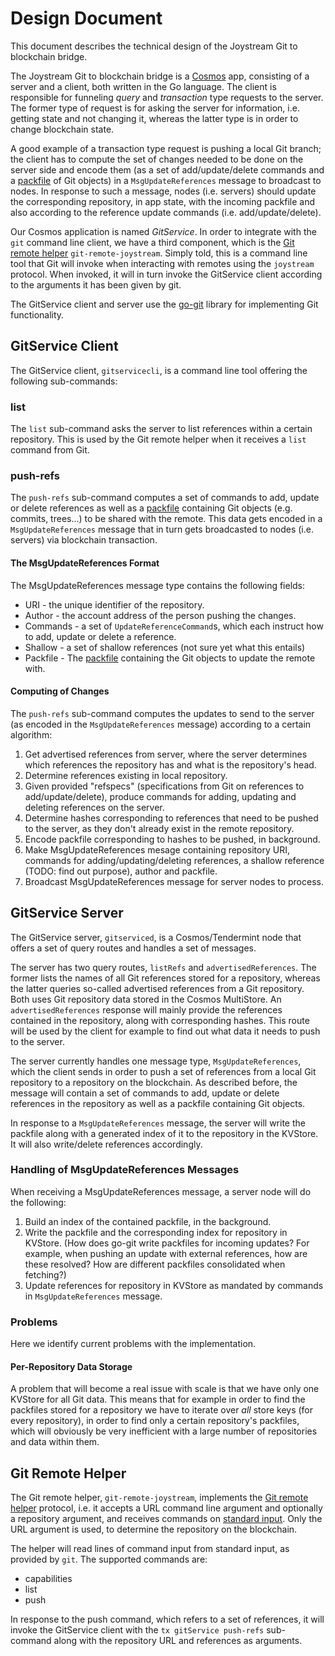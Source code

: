 # Design Document
This document describes the technical design of the Joystream Git to blockchain bridge.

The Joystream Git to blockchain bridge is a [Cosmos](https://github.com/cosmos/cosmos-sdk) app,
consisting of a server and a client, both written in the Go language. The client is
responsible for funneling _query_ and _transaction_ type requests to the server. The former type
of request is for asking the server for information, i.e. getting state and not changing it,
whereas the latter type is in order to change blockchain state.

A good example of a transaction type request is pushing a local Git branch; the client
has to compute the set of changes needed to be done on the server side and encode them
(as a set of add/update/delete commands and a
[packfile](https://git-scm.com/book/en/v2/Git-Internals-Packfiles) of Git objects) in
a `MsgUpdateReferences` message to broadcast to nodes. In response to such a message,
nodes (i.e. servers) should update the corresponding repository, in app state, with the
incoming packfile and also according to the reference update commands (i.e. add/update/delete).

Our Cosmos application is named _GitService_. In order to integrate with the `git` command line
client, we have a third component, which is the
[Git remote helper](https://git-scm.com/docs/git-remote-helpers) `git-remote-joystream`. Simply
told, this is a command line tool that Git will invoke when interacting with remotes using
the `joystream` protocol. When invoked, it will in turn invoke the GitService client
according to the arguments it has been given by git.

The GitService client and server use the [go-git](https://github.com/src-d/go-git/) library
for implementing Git functionality.

## GitService Client
The GitService client, `gitservicecli`, is a command line tool offering the following sub-commands:

### list
The `list` sub-command asks the server to list references within a certain repository. This
is used by the Git remote helper when it receives a `list` command from Git.

### push-refs
The `push-refs` sub-command computes a set of commands to add, update or delete references as well
as a [packfile](https://git-scm.com/book/en/v2/Git-Internals-Packfiles) containing Git objects
(e.g. commits, trees...) to be shared with the remote. This data gets encoded in a
`MsgUpdateReferences` message that in turn gets broadcasted to nodes (i.e. servers) via
blockchain transaction.

#### The MsgUpdateReferences Format
The MsgUpdateReferences message type contains the following fields:

* URI - the unique identifier of the repository.
* Author - the account address of the person pushing the changes.
* Commands - a set of `UpdateReferenceCommand`s, which each instruct how to add, update or delete
  a reference.
* Shallow - a set of shallow references (not sure yet what this entails)
* Packfile - The [packfile](https://git-scm.com/book/en/v2/Git-Internals-Packfiles) containing the
  Git objects to update the remote with.

#### Computing of Changes
The `push-refs` sub-command computes the updates to send to the server (as encoded in the
`MsgUpdateReferences` message) according to a certain algorithm:

1. Get advertised references from server, where the server determines which references the
   repository has and what is the repository's head.
2. Determine references existing in local repository.
3. Given provided "refspecs" (specifications from Git on references to add/update/delete),
   produce commands for adding, updating and deleting references on the server.
4. Determine hashes corresponding to references that need to be pushed to the server, as they
   don't already exist in the remote repository.
5. Encode packfile corresponding to hashes to be pushed, in background.
6. Make MsgUpdateReferences mesage containing repository URI, commands for adding/updating/deleting
   references, a shallow reference (TODO: find out purpose), author and packfile.
7. Broadcast MsgUpdateReferences message for server nodes to process.

## GitService Server
The GitService server, `gitserviced`, is a Cosmos/Tendermint node that offers a set of query routes
and handles a set of messages.

The server has two query routes, `listRefs` and `advertisedReferences`. The former lists
the names of all Git references stored for a repository, whereas the latter queries so-called
advertised references from a Git repository. Both uses Git repository data stored in the
Cosmos MultiStore. An `advertisedReferences` response will mainly provide the references
contained in the repository, along with corresponding hashes. This route will be used
by the client for example to find out what data it needs to push to the server.

The server currently handles one message type, `MsgUpdateReferences`, which the client sends
in order to push a set of references from a local Git repository to a repository on the blockchain.
As described before, the message will contain a set of commands to add, update or delete
references in the repository as well as a packfile containing Git objects.

In response to a `MsgUpdateReferences` message, the server will write the packfile along with
a generated index of it to the repository in the KVStore. It will also write/delete references
accordingly.

### Handling of MsgUpdateReferences Messages
When receiving a MsgUpdateReferences message, a server node will do the following:

1. Build an index of the contained packfile, in the background.
2. Write the packfile and the corresponding index for repository in KVStore. (How does go-git write
packfiles for incoming updates? For example, when pushing an update with external references,
how are these resolved? How are different packfiles consolidated when fetching?)
3. Update references for repository in KVStore as mandated by commands in `MsgUpdateReferences`
   message.

### Problems
Here we identify current problems with the implementation.

#### Per-Repository Data Storage
A problem that will become a real issue with scale is that we have only one KVStore for all
Git data. This means that for example in order to find the packfiles stored for a repository we
have to iterate over *all* store keys (for every repository), in order to find only a certain
repository's packfiles, which will obviously be very inefficient with a large number of
repositories and data within them.

## Git Remote Helper
The Git remote helper, `git-remote-joystream`, implements the
[Git remote helper](https://git-scm.com/docs/git-remote-helpers) protocol, i.e. it accepts
a URL command line argument and optionally a repository argument, and receives commands on
[standard input](https://en.wikipedia.org/wiki/Standard_streams#Standard_input_(stdin)).
Only the URL argument is used, to determine the repository on the blockchain.

The helper will read lines of command input from standard input, as provided by `git`.
The supported commands are:

* capabilities
* list
* push

In response to the push command, which refers to a set of references, it will invoke the
GitService client with the `tx gitService push-refs` sub-command along with the repository
URL and references as arguments.
